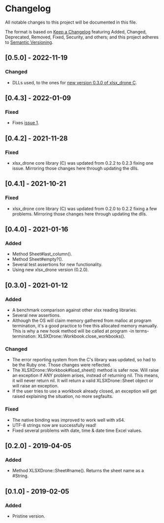 # Changelog  
All notable changes to this project will be documented in this file.  
  
The format is based on [Keep a Changelog](https://keepachangelog.com/en/1.0.0/) featuring Added, Changed, Deprecated,
Removed, Fixed, Security, and others; and this project adheres to [Semantic Versioning](https://semver.org/spec/v2.0.0.html).

## [0.5.0] - 2022-11-19
### Changed
- DLLs used, to the ones for [new version 0.3.0 of xlsx_drone C](https://github.com/damian-m-g/xlsx_drone/releases/tag/0.3.0).

## [0.4.3] - 2022-01-09
### Fixed
- Fixes [issue 1](https://github.com/damian-m-g/xlsx_drone_rb/issues/1). 

## [0.4.2] - 2021-11-28
### Fixed
- xlsx_drone core library (C) was updated from 0.2.2 to 0.2.3 fixing one issue. Mirroring those changes here through updating the dlls.

## [0.4.1] - 2021-10-21
### Fixed
- xlsx_drone core library (C) was updated from 0.2.0 to 0.2.2 fixing a few problems. Mirroring those changes here through updating the dlls.

## [0.4.0] - 2021-01-16
### Added
- Method Sheet#last_column().
- Method Sheet#empty?().
- Several test assertions for new functionality.
- Using new xlsx_drone version (0.2.0).

## [0.3.0] - 2021-01-12
### Added
- A benchmark comparison against other xlsx reading libraries.
- Several new assertions.
- Although the OS will claim memory gathered from malloc at program termination, it's a good practice to free this
allocated memory manually. This is why a new hook method will be called at program -in terms- termination:
XLSXDrone::Workbook.close_workbooks().
  
### Changed
- The error reporting system from the C's library was updated, so had to be the Ruby one. Those changes were reflected.
- The XLSXDrone::Workbook#load_sheet() method is safer now. Will raise an exception if ANY problem arises, instead of
returning nil. This means, it will never return nil. It will return a valid XLSXDrone::Sheet object or will raise an
exception.
- If the user tries to use a workbook already closed, an exception will get raised explaining the situation, no more
segfaults.
  
### Fixed
- The native binding was improved to work well with x64.
- UTF-8 strings now are successfully read!
- Fixed several problems with date, time & date time Excel values.

## [0.2.0] - 2019-04-05
### Added
- Method XLSXDrone::Sheet#name(). Returns the sheet name as a #String.

## [0.1.0] - 2019-02-05  
### Added  
- Pristine version.
